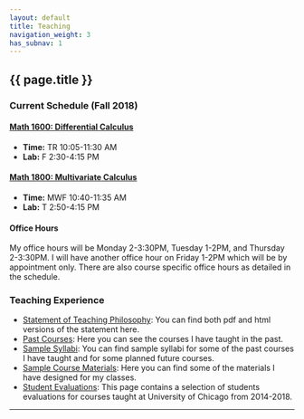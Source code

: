 ```yaml
---
layout: default
title: Teaching
navigation_weight: 3
has_subnav: 1
---
```


## {{ page.title }}

### Current Schedule (Fall 2018)

#### [Math 1600: Differential Calculus](https://blackboard.bowdoin.edu)

* __Time:__ TR 10:05-11:30 AM
* __Lab:__ F 2:30-4:15 PM 


#### [Math 1800: Multivariate Calculus](https://blackboard.bowdoin.edu)

* __Time:__ MWF 10:40-11:35 AM
* __Lab:__ T 2:50-4:15 PM

#### Office Hours

My office hours will be Monday 2-3:30PM, Tuesday 1-2PM, and Thursday 2-3:30PM. I will have another office hour on Friday 1-2PM which will be by appointment only. There are also course specific office hours as detailed in the schedule.


### Teaching Experience

* [Statement of Teaching Philosophy](/teaching/statement): You can find both pdf and html versions of the statement here.
* [Past Courses](/teaching/courses): Here you can see the courses I have taught in the past.
* [Sample Syllabi](/teaching/syllabi): You can find sample syllabi for some of the past courses I have taught and for some planned future courses.
* [Sample Course Materials](/teaching/materials): Here you can find some of the materials I have designed for my classes.
* [Student Evaluations](/teaching/evaluations): This page contains a selection of students evaluations for courses taught at University of Chicago from 2014-2018. 

---
